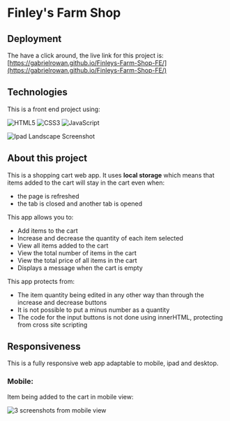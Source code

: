# Finley's Farm Shop

## Deployment

The have a click around, the live link for this project is: [https://gabrielrowan.github.io/Finleys-Farm-Shop-FE/](https://gabrielrowan.github.io/Finleys-Farm-Shop-FE/)

## Technologies

This is a front end project using:

![HTML5](https://img.shields.io/badge/html5-%23E34F26.svg?style=for-the-badge&logo=html5&logoColor=white)
![CSS3](https://img.shields.io/badge/css3-%231572B6.svg?style=for-the-badge&logo=css3&logoColor=white)
![JavaScript](https://img.shields.io/badge/javascript-%23323330.svg?style=for-the-badge&logo=javascript&logoColor=%23F7DF1E)

![Ipad Landscape Screenshot](https://github.com/user-attachments/assets/e966f716-fb31-4059-aa71-7bc50e3afe9b)

## About this project 

This is a shopping cart web app. It uses **local storage** which means that items added to the cart will stay in the cart even when: 
- the page is refreshed
- the tab is closed and another tab is opened

This app allows you to:

- Add items to the cart
- Increase and decrease the quantity of each item selected
- View all items added to the cart
- View the total number of items in the cart
- View the total price of all items in the cart
- Displays a message when the cart is empty

This app protects from: 
- The item quantity being edited in any other way than through the increase and decrease buttons
- It is not possible to put a minus number as a quantity
- The code for the input buttons is not done using innerHTML, protecting from cross site scripting

## Responsiveness

This is a fully responsive web app adaptable to mobile, ipad and desktop. 

### Mobile: 

Item being added to the cart in mobile view:

![3 screenshots from mobile view](https://github.com/user-attachments/assets/f50e177b-001e-4d24-9c63-b6b10c7f170f)





